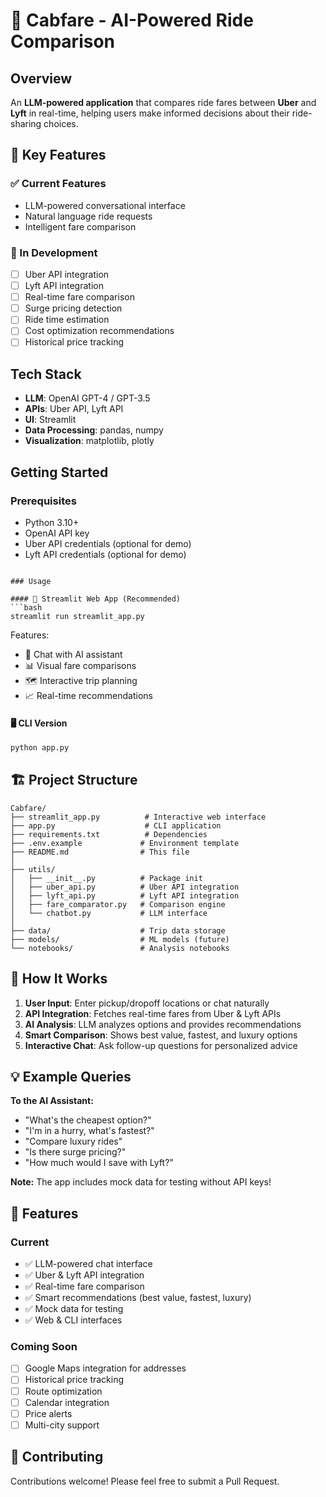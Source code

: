 # 🚖 Cabfare - AI-Powered Ride Comparison

## Overview
An **LLM-powered application** that compares ride fares between **Uber** and **Lyft** in real-time, helping users make informed decisions about their ride-sharing choices.

## 🎯 Key Features

### ✅ Current Features
- LLM-powered conversational interface
- Natural language ride requests
- Intelligent fare comparison

### 🚧 In Development
- [ ] Uber API integration
- [ ] Lyft API integration  
- [ ] Real-time fare comparison
- [ ] Surge pricing detection
- [ ] Ride time estimation
- [ ] Cost optimization recommendations
- [ ] Historical price tracking

## Tech Stack
- **LLM**: OpenAI GPT-4 / GPT-3.5
- **APIs**: Uber API, Lyft API
- **UI**: Streamlit
- **Data Processing**: pandas, numpy
- **Visualization**: matplotlib, plotly

## Getting Started

### Prerequisites
- Python 3.10+
- OpenAI API key
- Uber API credentials (optional for demo)
- Lyft API credentials (optional for demo)

```

### Usage

#### 🚀 Streamlit Web App (Recommended)
```bash
streamlit run streamlit_app.py
```

Features:
- 💬 Chat with AI assistant
- 📊 Visual fare comparisons
- 🗺️ Interactive trip planning
- 📈 Real-time recommendations

#### 🖥️ CLI Version
```bash
python app.py
```

## 🏗️ Project Structure

```
Cabfare/
├── streamlit_app.py          # Interactive web interface
├── app.py                    # CLI application
├── requirements.txt          # Dependencies
├── .env.example             # Environment template
├── README.md                # This file
│
├── utils/
│   ├── __init__.py          # Package init
│   ├── uber_api.py          # Uber API integration
│   ├── lyft_api.py          # Lyft API integration
│   ├── fare_comparator.py   # Comparison engine
│   └── chatbot.py           # LLM interface
│
├── data/                    # Trip data storage
├── models/                  # ML models (future)
└── notebooks/               # Analysis notebooks
```

## 🤖 How It Works

1. **User Input**: Enter pickup/dropoff locations or chat naturally
2. **API Integration**: Fetches real-time fares from Uber & Lyft APIs
3. **AI Analysis**: LLM analyzes options and provides recommendations
4. **Smart Comparison**: Shows best value, fastest, and luxury options
5. **Interactive Chat**: Ask follow-up questions for personalized advice

## 💡 Example Queries

**To the AI Assistant:**
- "What's the cheapest option?"
- "I'm in a hurry, what's fastest?"
- "Compare luxury rides"
- "Is there surge pricing?"
- "How much would I save with Lyft?"

**Note:** The app includes mock data for testing without API keys!

## 🚀 Features

### Current
- ✅ LLM-powered chat interface
- ✅ Uber & Lyft API integration
- ✅ Real-time fare comparison
- ✅ Smart recommendations (best value, fastest, luxury)
- ✅ Mock data for testing
- ✅ Web & CLI interfaces

### Coming Soon
- [ ] Google Maps integration for addresses
- [ ] Historical price tracking
- [ ] Route optimization
- [ ] Calendar integration
- [ ] Price alerts
- [ ] Multi-city support

## 🤝 Contributing
Contributions welcome! Please feel free to submit a Pull Request.

